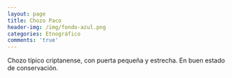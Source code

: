 ```yaml
---
layout: page
title: Chozo Paco
header-img: /img/fondo-azul.png
categories: Etnográfico
comments: 'true'
---
```



Chozo típico criptanense, con puerta pequeña y estrecha. En buen estado de conservación.

<div class="photos">
</div>
